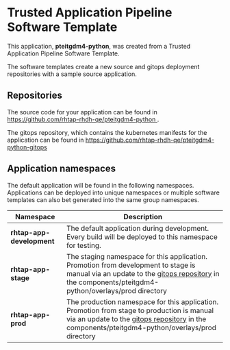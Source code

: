 # Trusted Application Pipeline Software Template

This application, **pteitgdm4-python**, was created from a Trusted Application Pipeline Software Template.

The software templates create a new source and gitops deployment repositories with a sample source application. 

## Repositories

The source code for your application can be found in [https://github.com/rhtap-rhdh-qe/pteitgdm4-python ](https://github.com/rhtap-rhdh-qe/pteitgdm4-python ).
 
The gitops repository, which contains the kubernetes manifests for the application can be found in 
[https://github.com/rhtap-rhdh-qe/pteitgdm4-python-gitops ](https://github.com/rhtap-rhdh-qe/pteitgdm4-python-gitops ) 

## Application namespaces 

The default application will be found in the following namespaces. Applications can be deployed into unique namespaces or multiple software templates can also bet generated into the same group namespaces.  

|  Namespace   |  Description   |  
| -------- | -------- |   
| **rhtap-app-development** | The default application during development. Every build will be deployed to this namespace for testing. | 
| **rhtap-app-stage** | The staging namespace for this application. Promotion from development to stage is manual via an update to the [gitops repository](https://github.com/rhtap-rhdh-qe/pteitgdm4-python-gitops ) in the components/pteitgdm4-python/overlays/prod directory |  
| **rhtap-app-prod** | The production namespace for this application. Promotion from stage to production is manual via an update to the [gitops repository](https://github.com/rhtap-rhdh-qe/pteitgdm4-python-gitops ) in the components/pteitgdm4-python/overlays/prod directory | 